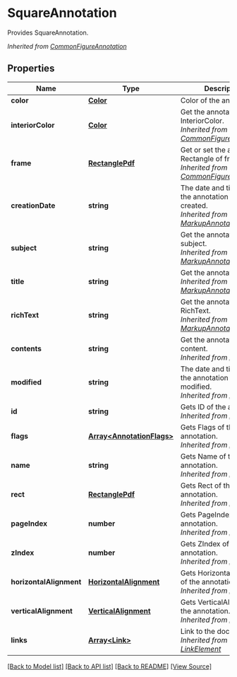 # SquareAnnotation
Provides SquareAnnotation.

*Inherited from [CommonFigureAnnotation](CommonFigureAnnotation.md)*
## Properties
Name | Type | Description | Notes
------------ | ------------- | ------------- | -------------
**color** | [**Color**](Color.md) | Color of the annotation. | [optional]
**interiorColor** | [**Color**](Color.md) | Get the annotation InteriorColor.<br />*Inherited from [CommonFigureAnnotation](CommonFigureAnnotation.md)* | [optional]
**frame** | [**RectanglePdf**](RectanglePdf.md) | Get or set the annotation Rectangle of frame.<br />*Inherited from [CommonFigureAnnotation](CommonFigureAnnotation.md)* | [optional]
**creationDate** | **string** | The date and time when the annotation was created.<br />*Inherited from [MarkupAnnotation](MarkupAnnotation.md)* | [optional]
**subject** | **string** | Get the annotation subject.<br />*Inherited from [MarkupAnnotation](MarkupAnnotation.md)* | [optional]
**title** | **string** | Get the annotation title.<br />*Inherited from [MarkupAnnotation](MarkupAnnotation.md)* | [optional]
**richText** | **string** | Get the annotation RichText.<br />*Inherited from [MarkupAnnotation](MarkupAnnotation.md)* | [optional]
**contents** | **string** | Get the annotation content.<br />*Inherited from [Annotation](Annotation.md)* | [optional]
**modified** | **string** | The date and time when the annotation was last modified.<br />*Inherited from [Annotation](Annotation.md)* | [optional]
**id** | **string** | Gets ID of the annotation.<br />*Inherited from [Annotation](Annotation.md)* | [optional]
**flags** | [**Array&lt;AnnotationFlags&gt;**](AnnotationFlags.md) | Gets Flags of the annotation.<br />*Inherited from [Annotation](Annotation.md)* | [optional]
**name** | **string** | Gets Name of the annotation.<br />*Inherited from [Annotation](Annotation.md)* | [optional]
**rect** | [**RectanglePdf**](RectanglePdf.md) | Gets Rect of the annotation.<br />*Inherited from [Annotation](Annotation.md)* | 
**pageIndex** | **number** | Gets PageIndex of the annotation.<br />*Inherited from [Annotation](Annotation.md)* | [optional]
**zIndex** | **number** | Gets ZIndex of the annotation.<br />*Inherited from [Annotation](Annotation.md)* | [optional]
**horizontalAlignment** | [**HorizontalAlignment**](HorizontalAlignment.md) | Gets HorizontalAlignment of the annotation.<br />*Inherited from [Annotation](Annotation.md)* | [optional]
**verticalAlignment** | [**VerticalAlignment**](VerticalAlignment.md) | Gets VerticalAlignment of the annotation.<br />*Inherited from [Annotation](Annotation.md)* | [optional]
**links** | [**Array&lt;Link&gt;**](Link.md) | Link to the document.<br />*Inherited from [LinkElement](LinkElement.md)* | [optional]

[[Back to Model list]](../README.md#documentation-for-models) [[Back to API list]](../README.md#documentation-for-api-endpoints) [[Back to README]](../README.md) [[View Source]](../src/models/squareAnnotation.ts)

